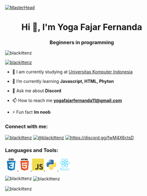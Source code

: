 [![MasterHead](https://cdn.discordapp.com/attachments/798543502119796736/1078369666466058290/ezgif.com-resize.gif)](https://discord.gg/fwM4X6ctsD)
<h1 align="center">Hi 👋, I'm Yoga Fajar Fernanda</h1>
<h3 align="center">Beginners in programming</h3>

<p align="left"> <img src="https://komarev.com/ghpvc/?username=blackittenz&label=Profile%20views&color=0e75b6&style=flat" alt="blackittenz" /> </p>

<p align="left"> <a href="https://twitter.com/blackittenz" target="blank"><img src="https://img.shields.io/twitter/follow/blackittenz?logo=twitter&style=for-the-badge" alt="blackittenz" /></a> </p>

- 🔭 I am currently studying at [Universitas Komputer Indonesia](https://www.unikom.ac.id/)

- 🌱 I’m currently learning **Javascript, HTML, Phyton**

- 💬 Ask me about **Discord**

- 📫 How to reach me **yogafajarfernanda11@gmail.com**

- ⚡ Fun fact **Im noob**

<h3 align="left">Connect with me:</h3>
<p align="left">
<a href="https://twitter.com/blackittenz" target="blank"><img align="center" src="https://raw.githubusercontent.com/rahuldkjain/github-profile-readme-generator/master/src/images/icons/Social/twitter.svg" alt="blackittenz" height="30" width="40" /></a>
<a href="https://www.youtube.com/c/@blackittenz" target="blank"><img align="center" src="https://raw.githubusercontent.com/rahuldkjain/github-profile-readme-generator/master/src/images/icons/Social/youtube.svg" alt="@blackittenz" height="30" width="40" /></a>
<a href="https://discord.gg/https://discord.gg/fwM4X6ctsD" target="blank"><img align="center" src="https://raw.githubusercontent.com/rahuldkjain/github-profile-readme-generator/master/src/images/icons/Social/discord.svg" alt="https://discord.gg/fwM4X6ctsD" height="30" width="40" /></a>
</p>

<h3 align="left">Languages and Tools:</h3>
<p align="left"> <a href="https://www.w3schools.com/css/" target="_blank" rel="noreferrer"> <img src="https://raw.githubusercontent.com/devicons/devicon/master/icons/css3/css3-original-wordmark.svg" alt="css3" width="40" height="40"/> </a> <a href="https://www.w3.org/html/" target="_blank" rel="noreferrer"> <img src="https://raw.githubusercontent.com/devicons/devicon/master/icons/html5/html5-original-wordmark.svg" alt="html5" width="40" height="40"/> </a> <a href="https://developer.mozilla.org/en-US/docs/Web/JavaScript" target="_blank" rel="noreferrer"> <img src="https://raw.githubusercontent.com/devicons/devicon/master/icons/javascript/javascript-original.svg" alt="javascript" width="40" height="40"/> </a> <a href="https://www.python.org" target="_blank" rel="noreferrer"> <img src="https://raw.githubusercontent.com/devicons/devicon/master/icons/python/python-original.svg" alt="python" width="40" height="40"/> </a> <a href="https://reactjs.org/" target="_blank" rel="noreferrer"> <img src="https://raw.githubusercontent.com/devicons/devicon/master/icons/react/react-original-wordmark.svg" alt="react" width="40" height="40"/> </a> </p>

<p><img align="left" src="https://github-readme-stats.vercel.app/api/top-langs?username=blackittenz&show_icons=true&locale=en&layout=compact" alt="blackittenz" /></p>

<p>&nbsp;<img align="center" src="https://github-readme-stats.vercel.app/api?username=blackittenz&show_icons=true&locale=en" alt="blackittenz" /></p>

<p><img align="center" src="https://github-readme-streak-stats.herokuapp.com/?user=blackittenz&" alt="blackittenz" /></p>
